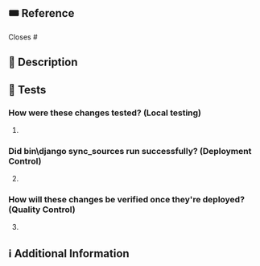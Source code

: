 ## :tickets: Reference
<!-- If this PR closes a github issue, please mention the issue number below.
If not, please link the respective JIRA/Trello ticket associated.
-->
Closes #<!-- Issue # here -->

## 📑 Description
<!-- Add a thorough description of the PR -->


## :microscope: Tests
<!-- Answer the following 2 questions: -->
### How were these changes tested? (Local testing)
1.
### Did bin\django sync_sources run successfully? (Deployment Control)
2.
### How will these changes be verified once they're deployed? (Quality Control)
3.

## ℹ Additional Information
<!-- Any additional information like screenshots (if applicable, like UI changes), breaking changes, dependencies added, comparisons between new and old behavior, etc. -->
